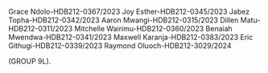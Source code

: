 Grace Ndolo-HDB212-0367/2023
Joy Esther-HDB212-0345/2023
Jabez Topha-HDB212-0342/2023
Aaron Mwangi-HDB212-0315/2023
Dillen Matu-HDB212-0311/2023
Mitchelle Wairimu-HDB212-0360/2023
Benaiah Mwendwa-HDB212-0341/2023
Maxwell Karanja-HDB212-0383/2023
Eric Githugi-HDB212-0339/2023
Raymond Oluoch-HDB212-3029/2024


(GROUP 9L).


